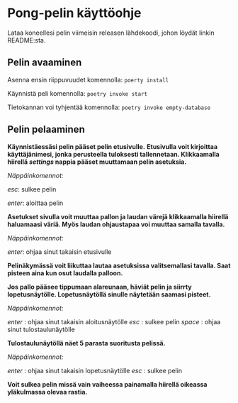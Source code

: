 # Pong-pelin käyttöohje
Lataa koneellesi pelin viimeisin releasen lähdekoodi, johon löydät linkin README:sta.

## Pelin avaaminen
Asenna ensin riippuvuudet komennolla:
`poerty install`

Käynnistä peli komennolla:
`poetry invoke start`

Tietokannan voi tyhjentää komennolla:
`poetry invoke empty-database`

## Pelin pelaaminen
**Käynnistäessäsi pelin pääset pelin etusivulle.**
**Etusivulla voit kirjoittaa käyttäjänimesi, jonka perusteella tuloksesti tallennetaan. 
Klikkaamalla hiirellä *settings* nappia pääset muuttamaan pelin asetuksia.**

*Näppäinkomennot:*

*esc*: sulkee pelin

*enter*: aloittaa pelin



**Asetukset sivulla voit muuttaa pallon ja laudan värejä klikkaamalla hiirellä haluamaasi väriä.
Myös laudan ohjaustapaa voi muuttaa samalla tavalla.**

*Näppäinkomennot:*

*enter*: ohjaa sinut takaisin etusivulle



**Pelinäkymässä voit liikuttaa lautaa asetuksissa valitsemallasi tavalla. 
Saat pisteen aina kun osut laudalla palloon.**

**Jos pallo pääsee tippumaan alareunaan, häviät pelin ja siirrty lopetusnäytölle.
Lopetusnäytöllä sinulle näytetään saamasi pisteet.**

*Näppäinkomennot:*

*enter* : ohjaa sinut takaisin aloitusnäytölle
*esc* : sulkee pelin 
*space* : ohjaa sinut tulostaulunäytölle



**Tulostaulunäytöllä näet 5 parasta suoritusta pelissä.**

*Näppäinkomennot:*

*enter* : ohjaa sinut takaisin lopetusnäytölle
*esc* : sulkee pelin



**Voit sulkea pelin missä vain vaiheessa painamalla hiirellä oikeassa yläkulmassa olevaa rastia.**

